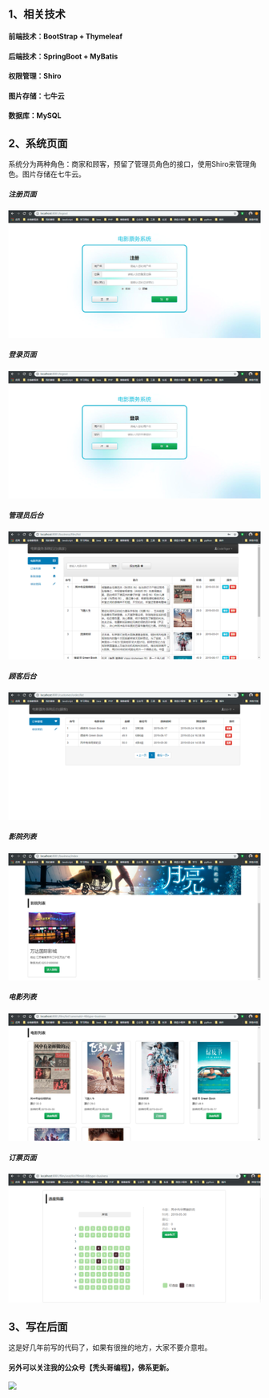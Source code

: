 ## 1、相关技术

#### 前端技术：BootStrap + Thymeleaf

#### 后端技术：SpringBoot + MyBatis

#### 权限管理：Shiro

#### 图片存储：七牛云

#### 数据库：MySQL

## 2、系统页面

系统分为两种角色：商家和顾客，预留了管理员角色的接口，使用Shiro来管理角色。图片存储在七牛云。

##### 注册页面

![注册](https://github.com/stronglxp/MyFilmSystem/blob/master/src/main/resources/static/images/register.png)

##### 登录页面

![登录](https://github.com/stronglxp/MyFilmSystem/blob/master/src/main/resources/static/images/login.png)

##### 管理员后台

![管理员后台](https://github.com/stronglxp/MyFilmSystem/blob/master/src/main/resources/static/images/admin_back.png)

##### 顾客后台

![顾客后台](https://github.com/stronglxp/MyFilmSystem/blob/master/src/main/resources/static/images/customer_back.png)

##### 影院列表

![影院列表](https://github.com/stronglxp/MyFilmSystem/blob/master/src/main/resources/static/images/canemaList.png)

##### 电影列表

![电影列表](https://github.com/stronglxp/MyFilmSystem/blob/master/src/main/resources/static/images/filmList.png)

##### 订票页面

![订票页面](https://github.com/stronglxp/MyFilmSystem/blob/master/src/main/resources/static/images/buyTickets.png)

## 3、写在后面

这是好几年前写的代码了，如果有很挫的地方，大家不要介意啦。

#### 另外可以关注我的公众号【秃头哥编程】，佛系更新。

<img src="https://i.ibb.co/5K4Ty8B/image.webp">